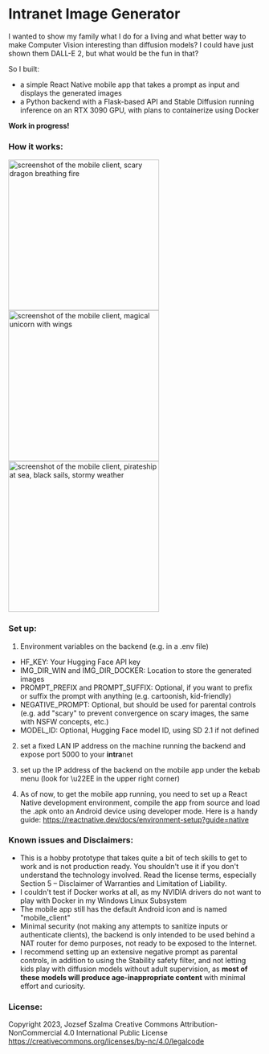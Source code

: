 # Intranet Image Generator
I wanted to show my family what I do for a living and what better way to make Computer Vision interesting than diffusion models?
I could have just shown them DALL-E 2, but what would be the fun in that?

So I built: 
- a simple React Native mobile app that takes a prompt as input and displays the generated images
- a Python backend with a Flask-based API and Stable Diffusion running inference on an RTX 3090 GPU, with plans to containerize using Docker

<b>Work in progress!</b>


### How it works:

<img src="https://user-images.githubusercontent.com/96535232/228761106-7db94e6d-4402-4eaa-ac37-20e30a1c1106.jpg" alt="screenshot of the mobile client, scary dragon breathing fire" width=300> <img src="https://user-images.githubusercontent.com/96535232/228761183-760e9b1f-1c3d-47ee-89d5-3b7cfc00ead0.jpg" alt="screenshot of the mobile client, magical unicorn with wings" width=300> <img src="https://user-images.githubusercontent.com/96535232/228761221-7d97d4fc-5a00-4567-b6bb-d7e00184941f.jpg" alt="screenshot of the mobile client, pirateship at sea, black sails, stormy weather" width=300>


### Set up: 
1. Environment variables on the backend (e.g. in a .env file) 
- HF_KEY: Your Hugging Face API key 
- IMG_DIR_WIN and IMG_DIR_DOCKER: Location to store the generated images
- PROMPT_PREFIX and PROMPT_SUFFIX: Optional, if you want to prefix or suffix the prompt with anything (e.g. cartoonish, kid-friendly)
- NEGATIVE_PROMPT: Optional, but should be used for parental controls (e.g. add "scary" to prevent convergence on scary images, the same with NSFW concepts, etc.)
- MODEL_ID: Optional, Hugging Face model ID, using SD 2.1 if not defined

2. set a fixed LAN IP address on the machine running the backend and expose port 5000 to your **intra**net

3. set up the IP address of the backend on the mobile app under the kebab menu (look for \u22EE in the upper right corner)

4. As of now, to get the mobile app running, you need to set up a React Native development environment, compile the app from source and load the .apk onto an Android device using developer mode.
Here is a handy guide: https://reactnative.dev/docs/environment-setup?guide=native


### Known issues and Disclaimers:
- This is a hobby prototype that takes quite a bit of tech skills to get to work and is not production ready. You shouldn't use it if you don't understand the technology involved. Read the license terms, especially Section 5 – Disclaimer of Warranties and Limitation of Liability.
- I couldn't test if Docker works at all, as my NVIDIA drivers do not want to play with Docker in my Windows Linux Subsystem
- The mobile app still has the default Android icon and is named "mobile_client"
- Minimal security (not making any attempts to sanitize inputs or authenticate clients), the backend is only intended to be used behind a NAT router for demo purposes, not ready to be exposed to the Internet. 
- I recommend setting up an extensive negative prompt as parental controls, in addition to using the Stability safety filter, and not letting kids play with diffusion models without adult supervision, as **most of these models will produce age-inappropriate content** with minimal effort and curiosity. 


### License:
Copyright 2023, Jozsef Szalma
Creative Commons Attribution-NonCommercial 4.0 International Public License
https://creativecommons.org/licenses/by-nc/4.0/legalcode

